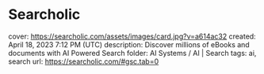 # Searcholic

cover: https://searcholic.com/assets/images/card.jpg?v=a614ac32
created: April 18, 2023 7:12 PM (UTC)
description: Discover millions of eBooks and documents with AI Powered Search
folder: AI Systems / AI | Search
tags: ai, search
url: https://searcholic.com/#gsc.tab=0